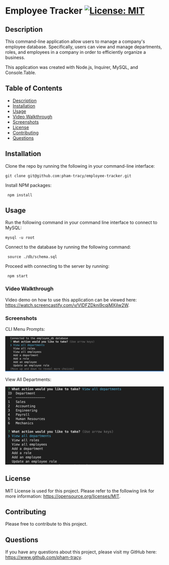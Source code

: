 # Employee Tracker [![License: MIT](https://img.shields.io/badge/License-MIT-yellow.svg)](https://opensource.org/licenses/MIT)

## Description

This command-line application allow users to manage a company's employee database. Specifically, users can view and manage departments, roles, and employees in a company in order to efficiently organize a business.

This application was created with Node.js, Inquirer, MySQL, and Console.Table.

## Table of Contents

- [Description](#description)
- [Installation](#installation)
- [Usage](#usage)
- [Video Walkthrough](#video-walkthrough)
- [Screenshots](#screenshots)
- [License](#license)
- [Contributing](#contributing)
- [Questions](#questions)

## Installation

Clone the repo by running the following in your command-line interface:

    git clone git@github.com:pham-tracy/employee-tracker.git

Install NPM packages:

     npm install

## Usage

Run the following command in your command line interface to connect to MySQL:

    mysql -u root

Connect to the database by running the following command:

     source ./db/schema.sql

Proceed with connecting to the server by running:

     npm start

### Video Walkthrough

Video demo on how to use this application can be viewed here: https://watch.screencastify.com/v/VIDFZDkni9cqjMXjIw2W.

### Screenshots

CLI Menu Prompts:

![Employee Tracker Menu Options](./assets/images/Employee%20Tracker_Menu.png)

View All Departments:

![Employee Tracker View Depts](./assets/images/Employee%20Tracker_View%20Depts.png)

## License

MIT License is used for this project. Please refer to the following link for more information: https://opensource.org/licenses/MIT.

## Contributing

Please free to contribute to this project.

## Questions

If you have any questions about this project, please visit my GitHub here: https://www.github.com/pham-tracy.
